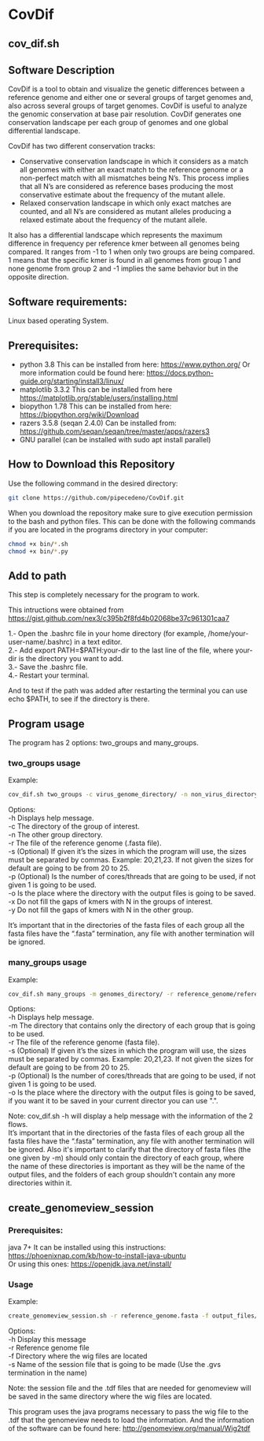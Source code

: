 # CovDif
## cov_dif.sh

## Software Description

CovDif is a tool to obtain and visualize the genetic differences between a reference genome and either one or several groups of target genomes and, also across several groups of target genomes. CovDif  is useful to analyze the genomic conservation at base pair resolution. CovDif generates one conservation landscape per each group of genomes and one global differential landscape.  

CovDif has two different conservation tracks:

* Conservative conservation landscape in which it considers as a match all genomes with either an exact match to the reference genome or a non-perfect match with all mismatches being N’s. This process implies that all N’s are considered as reference bases producing the most conservative estimate about the frequency of the mutant allele.  
* Relaxed conservation landscape in which only exact matches are counted, and all N’s are considered as mutant alleles producing a relaxed estimate about the frequency of the mutant allele.  

It also has a differential landscape which represents the maximum difference in frequency per reference kmer between all genomes being compared. It ranges from -1 to 1 when only two groups are being compared. 1 means that the specific kmer is found in all genomes from group 1 and none genome from group 2 and -1 implies the same behavior but in the opposite direction.  


## Software requirements:
Linux based operating System.

## Prerequisites:
* python 3.8 This can be installed from here: https://www.python.org/
Or more information could be found here: https://docs.python-guide.org/starting/install3/linux/
* matplotlib 3.3.2 This can be installed from here https://matplotlib.org/stable/users/installing.html
* biopython 1.78 This can be installed from here: https://biopython.org/wiki/Download
* razers 3.5.8 (seqan 2.4.0) Can be installed from: https://github.com/seqan/seqan/tree/master/apps/razers3
* GNU parallel (can be installed with sudo apt install parallel)

## How to Download this Repository
Use the following command in the desired directory:  

```bash
git clone https://github.com/pipecedeno/CovDif.git
```
When you download the repository make sure to give execution permission to the bash and python files. This can be done with the following commands if you are located in the programs directory in your computer:

```bash
chmod +x bin/*.sh
chmod +x bin/*.py
```

## Add to path
This step is completely necessary for the program to work.

This intructions were obtained from https://gist.github.com/nex3/c395b2f8fd4b02068be37c961301caa7

1.- Open the .bashrc file in your home directory (for example, /home/your-user-name/.bashrc) in a text editor.  
2.- Add export PATH=$PATH:your-dir to the last line of the file, where your-dir is the directory you want to add.  
3.- Save the .bashrc file.  
4.- Restart your terminal.  

And to test if the path was added after restarting the terminal you can use echo $PATH, to see if the directory is there.

## Program usage
The program has 2 options: two_groups and many_groups.

### two_groups usage

Example:

```bash
cov_dif.sh two_groups -c virus_genome_directory/ -n non_virus_directory/ -r reference_genome/reference.fasta -s 20,21,22 -p 10
```

Options:  
-h Displays help message.  
-c The directory of the group of interest.  
-n The other group directory.  
-r The file of the reference genome (.fasta file).  
-s (Optional) If given it’s the sizes in which the program will use, the sizes must be separated by commas. Example: 20,21,23. If not given the sizes for default are going to be from 20 to 25.  
-p (Optional) Is the number of cores/threads that are going to be used, if not given 1 is going to be used.  
-o Is the place where the directory with the output files is going to be saved.  
-x Do not fill the gaps of kmers with N in the groups of interest.  
-y Do not fill the gaps of kmers with N in the other group.  

It’s important that in the directories of the fasta files of each group all the fasta files have the “.fasta” termination, any file with another termination will be ignored.  

### many_groups usage

Example:

```bash
cov_dif.sh many_groups -m genomes_directory/ -r reference_genome/reference.fasta -s 21,22 -p 4
```
Options:  
-h Displays help message.  
-m The directory that contains only the directory of each group that is going to be used.  
-r The file of the reference genome (fasta file).  
-s (Optional) If given it’s the sizes in which the program will use, the sizes must be separated by commas. Example: 20,21,23. If not given the sizes for default are going to be from 20 to 25.  
-p (Optional) Is the number of cores/threads that are going to be used, if not given 1 is going to be used.  
-o Is the place where the directory with the output files is going to be saved, if you want it to be saved in your current director you can use ".".  

Note: cov_dif.sh -h will display a help message with the information of the 2 flows.  
It’s important that in the directories of the fasta files of each group all the fasta files have the “.fasta” termination, any file with another termination will be ignored. Also it's important to clarify that the directory of fasta files (the one given by -m) should only contain the directory of each group, where the name of these directories is important as they will be the name of the output files, and the folders of each group shouldn't contain any more directories within it.  

## create_genomeview_session

### Prerequisites:
java 7+ It can be installed using this instructions: https://phoenixnap.com/kb/how-to-install-java-ubuntu  
Or using this ones:
https://openjdk.java.net/install/

### Usage
Example: 

```bash
create_genomeview_session.sh -r reference_genome.fasta -f output_files/ -s test_session.gvs 
```

Options:  
-h Display this message  
-r Reference genome file  
-f Directory where the wig files are located  
-s Name of the session file that is going to be made (Use the .gvs termination in the name)  

Note: the session file and the .tdf files that are needed for genomeview will be saved in the same directory where the wig files are located.  

This program uses the java programs necessary to pass the wig file to the .tdf that the genomeview needs to load the information. And the information of the software can be found here:
http://genomeview.org/manual/Wig2tdf
